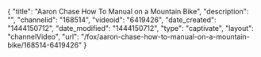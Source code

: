 {
    "title": "Aaron Chase How To Manual on a Mountain Bike",
    "description": "",
    "channelid": "168514",
    "videoid": "6419426",
    "date_created": "1444150712",
    "date_modified": "1444150712",
    "type": "captivate",
    "layout": "channelVideo",
    "url": "\/fox\/aaron-chase-how-to-manual-on-a-mountain-bike\/168514-6419426"
}